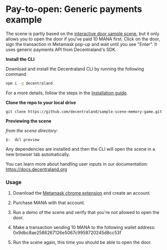 # Pay-to-open: Generic payments example

The scene is partly based on the [interactive door sample scene](https://github.com/decentraland/sample-scene-script), but it only allows you to open the door if you've paid 10 MANA first. Click on the door, sign the transaction in Metamask pop-up and wait until you see "Enter".
It uses generic payments API from Decentraland's SDK.


**Install the CLI**

Download and install the Decentraland CLI by running the following command

```bash
npm i -g decentraland
```

For a more details, follow the steps in the [Installation guide](https://docs.decentraland.org/documentation/installation-guide/).

**Clone the repo to your local drive**


  `git clone https://github.com/decentraland/sample-scene-memory-game.git`


**Previewing the scene**

_from the scene directory:_

```
$:  dcl preview
```

Any dependencies are installed and then the CLI will open the scene in a new browser tab automatically.


You can learn more about handling user inputs in our documentation: https://docs.decentraland.org



### Usage

1. Download the [Metamask chrome extension](https://metamask.io/) and create an account

2. Purchase MANA with that account.

3. Run a demo of the scene and verify that you're not allowed to open the door.

4. Make a transaction sending 10 MANA to the following wallet address: 0x9dbc8ae2586267126e5067c9958720245d8cc53f

5. Run the scene again, this time you should be able to open the door.
